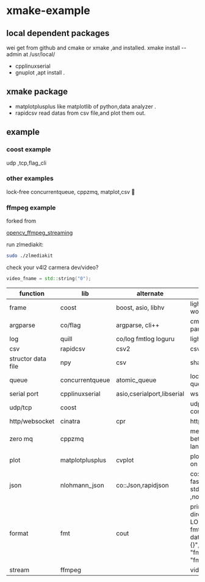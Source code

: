 # xmake-example

## local dependent packages

wei get from github and cmake or xmake ,and installed.
  xmake install --admin 
  at /usr/local/

* cpplinuxserial
* gnuplot ,apt install .

## xmake package

* matplotplusplus
like matplotlib of python,data analyzer .
* rapidcsv
read datas from csv file,and plot them out.

## example

### coost example

udp ,tcp,flag_cli

### other examples

lock-free concurrentqueue, cppzmq, matplot,csv
🐞

### ffmpeg example

forked from 

[opencv_ffmpeg_streaming](https://github.com/andreanobile/opencv_ffmpeg_streaming)

run zlmediakit:

```sh
sudo ./zlmediakit
```

check your v4l2 carmera dev/video?

```cpp
video_fname = std::string("0");
```

|function|lib|alternate|note|
|-|-|-|-|
|frame|coost|boost, asio, libhv|lightweight frame work|
|argparse|co/flag|argparse, cli++|cmd line param parser|
|log|quill|co/log fmtlog loguru |lightweight log|
|csv|rapidcsv|csv2 |csv parser|
|structor data file|npy|csv |share numpy files|
|queue|concurrentqueue|atomic_queue|lock-free concurrent queue|
|serial port|cpplinuxserial|asio,cserialport,libserial|ws|
|udp/tcp|coost|| udp tcp http with coroutine|
|http/websocket|cinatra|cpr|http websocket|
|zero mq|cppzmq||message queue between other language|
|plot|matplotplusplus|cvplot|plot 2D/3D ,depend on gnuplot|
|json|nlohmann_json|co::Json,rapidjson|co::Json output fastring,not std::string,rapidson ,not update often|
|format|fmt|cout|print vector directly,with LOG_S(INFO)<< fmt::format("vector data:{}",data),#include "fmt/core.h",#include "fmt/ranges.h"|
|stream|ffmpeg||video streamer|
